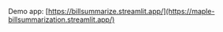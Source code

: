 Demo app: [https://billsummarize.streamlit.app/](https://maple-billsummarization.streamlit.app/)   
